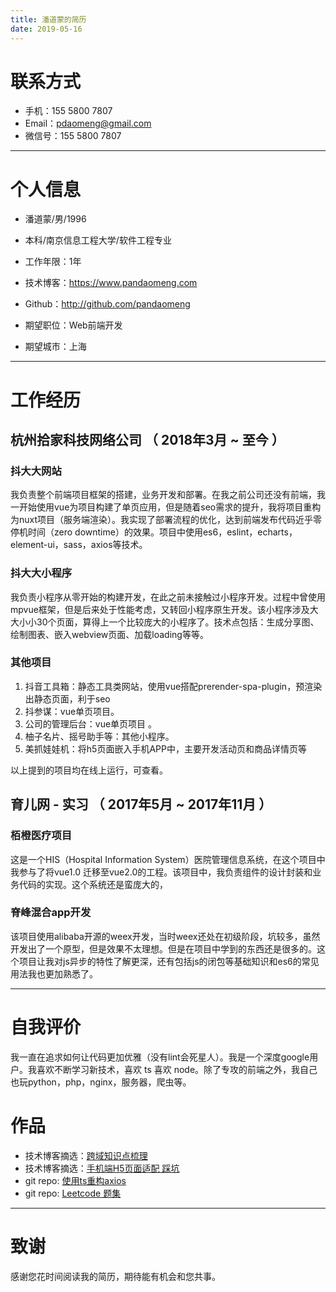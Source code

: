 ```yaml
---
title: 潘道蒙的简历
date: 2019-05-16
---
```


# 联系方式

- 手机：155 5800 7807
- Email：pdaomeng@gmail.com
- 微信号：155 5800 7807

---



# 个人信息

 - 潘道蒙/男/1996 
 - 本科/南京信息工程大学/软件工程专业
 - 工作年限：1年
 - 技术博客：https://www.pandaomeng.com 
 - Github：http://github.com/pandaomeng 

 - 期望职位：Web前端开发
 - 期望城市：上海

---



# 工作经历

## 杭州拾家科技网络公司 （ 2018年3月 ~ 至今 ）

### 抖大大网站
我负责整个前端项目框架的搭建，业务开发和部署。在我之前公司还没有前端，我一开始使用vue为项目构建了单页应用，但是随着seo需求的提升，我将项目重构为nuxt项目（服务端渲染）。我实现了部署流程的优化，达到前端发布代码近乎零停机时间（zero downtime）的效果。项目中使用es6，eslint，echarts，element-ui，sass，axios等技术。

### 抖大大小程序 

我负责小程序从零开始的构建开发，在此之前未接触过小程序开发。过程中曾使用mpvue框架，但是后来处于性能考虑，又转回小程序原生开发。该小程序涉及大大小小30个页面，算得上一个比较庞大的小程序了。技术点包括：生成分享图、绘制图表、嵌入webview页面、加载loading等等。


### 其他项目

1. 抖音工具箱：静态工具类网站，使用vue搭配prerender-spa-plugin，预渲染出静态页面，利于seo
2. 抖参谋：vue单页项目。
3. 公司的管理后台：vue单页项目 。
4. 柚子名片、摇号助手等：其他小程序。
5. 美抓娃娃机：将h5页面嵌入手机APP中，主要开发活动页和商品详情页等

以上提到的项目均在线上运行，可查看。


## 育儿网 - 实习 （ 2017年5月 ~ 2017年11月 ）

### 栢橙医疗项目 
这是一个HIS（Hospital Information System）医院管理信息系统，在这个项目中我参与了将vue1.0 迁移至vue2.0的工程。该项目中，我负责组件的设计封装和业务代码的实现。这个系统还是蛮庞大的，


### 脊峰混合app开发
该项目使用alibaba开源的weex开发，当时weex还处在初级阶段，坑较多，虽然开发出了一个原型，但是效果不太理想。但是在项目中学到的东西还是很多的。这个项目让我对js异步的特性了解更深，还有包括js的闭包等基础知识和es6的常见用法我也更加熟悉了。

---



# 自我评价

我一直在追求如何让代码更加优雅（没有lint会死星人）。我是一个深度google用户。我喜欢不断学习新技术，喜欢 ts 喜欢 node。除了专攻的前端之外，我自己也玩python，php，nginx，服务器，爬虫等。



# 作品

- 技术博客摘选：[跨域知识点梳理](https://www.pandaomeng.com/2019/04-21-cors/)
- 技术博客摘选：[手机端H5页面适配 踩坑](https://www.pandaomeng.com/2018/05-01-mobile-adaptation/)
- git repo:  [使用ts重构axios](https://github.com/pandaomeng/ts-axios)
- git repo:  [ Leetcode 题集](https://github.com/pandaomeng/LeetCode)



---

# 致谢
感谢您花时间阅读我的简历，期待能有机会和您共事。